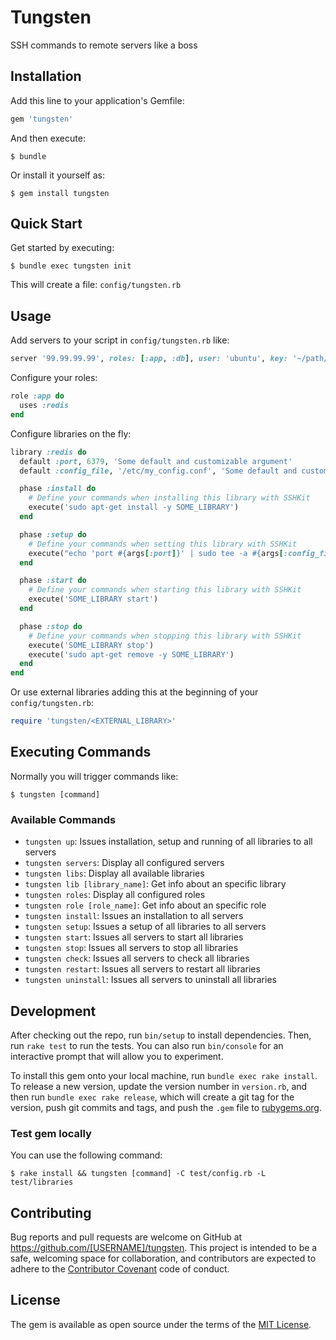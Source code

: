 # Tungsten

SSH commands to remote servers like a boss

## Installation

Add this line to your application's Gemfile:

```ruby
gem 'tungsten'
```

And then execute:

    $ bundle

Or install it yourself as:

    $ gem install tungsten

## Quick Start

Get started by executing:

    $ bundle exec tungsten init

This will create a file: `config/tungsten.rb`

## Usage

Add servers to your script in `config/tungsten.rb` like:

```ruby
server '99.99.99.99', roles: [:app, :db], user: 'ubuntu', key: '~/path/to/key.cer'
```

Configure your roles:

```ruby
role :app do
  uses :redis
end
```

Configure libraries on the fly:

```ruby
library :redis do
  default :port, 6379, 'Some default and customizable argument'
  default :config_file, '/etc/my_config.conf', 'Some default and customizable argument'

  phase :install do
    # Define your commands when installing this library with SSHKit
    execute('sudo apt-get install -y SOME_LIBRARY')
  end

  phase :setup do
    # Define your commands when setting this library with SSHKit
    execute("echo 'port #{args[:port]}' | sudo tee -a #{args[:config_file]}")
  end

  phase :start do
    # Define your commands when starting this library with SSHKit
    execute('SOME_LIBRARY start')
  end

  phase :stop do
    # Define your commands when stopping this library with SSHKit
    execute('SOME_LIBRARY stop')
    execute('sudo apt-get remove -y SOME_LIBRARY')
  end
end
```



Or use external libraries adding this at the beginning of your `config/tungsten.rb`:

```ruby
require 'tungsten/<EXTERNAL_LIBRARY>'
```

## Executing Commands

Normally you will trigger commands like:

    $ tungsten [command]

### Available Commands

- `tungsten up`: Issues installation, setup and running of all libraries to all servers
- `tungsten servers`: Display all configured servers
- `tungsten libs`: Display all available libraries
- `tungsten lib [library_name]`: Get info about an specific library
- `tungsten roles`: Display all configured roles
- `tungsten role [role_name]`: Get info about an specific role
- `tungsten install`: Issues an installation to all servers
- `tungsten setup`: Issues a setup of all libraries to all servers
- `tungsten start`: Issues all servers to start all libraries
- `tungsten stop`: Issues all servers to stop all libraries
- `tungsten check`: Issues all servers to check all libraries
- `tungsten restart`: Issues all servers to restart all libraries
- `tungsten uninstall`: Issues all servers to uninstall all libraries

## Development

After checking out the repo, run `bin/setup` to install dependencies. Then, run `rake test` to run the tests. You can also run `bin/console` for an interactive prompt that will allow you to experiment.

To install this gem onto your local machine, run `bundle exec rake install`. To release a new version, update the version number in `version.rb`, and then run `bundle exec rake release`, which will create a git tag for the version, push git commits and tags, and push the `.gem` file to [rubygems.org](https://rubygems.org).

### Test gem locally

You can use the following command:

    $ rake install && tungsten [command] -C test/config.rb -L test/libraries

## Contributing

Bug reports and pull requests are welcome on GitHub at https://github.com/[USERNAME]/tungsten. This project is intended to be a safe, welcoming space for collaboration, and contributors are expected to adhere to the [Contributor Covenant](http://contributor-covenant.org) code of conduct.


## License

The gem is available as open source under the terms of the [MIT License](http://opensource.org/licenses/MIT).
